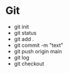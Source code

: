 # Git
* git init
* git status
* git add .
* git commit -m "text"
* git push origin main
* git log
* git checkout